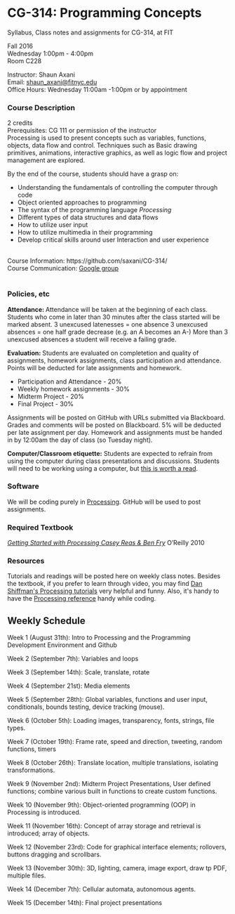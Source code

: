 # CG-314: Programming Concepts
Syllabus, Class notes and assignments for CG-314, at FIT


Fall 2016 <br/>
Wednesday 1:00pm - 4:00pm <br/>
Room C228 <br/> 

Instructor: Shaun Axani <br/>
Email: shaun_axani@fitnyc.edu <br/>
Office Hours: Wednesday 11:00am -1:00pm or by appointment<br/>

<h3> Course Description </h3>
2 credits <br/>
Prerequisites: CG 111 or permission of the instructor <br/>
Processing is used to present concepts such as variables, functions, objects, data flow and control. Techniques such as Basic drawing primitives, animations, interactive graphics, as well as logic flow and project management are explored.
<br/>

By the end of the course, students should have a grasp on: <br/>
<ul>
<li>Understanding the fundamentals of controlling the computer through code</li>
<li>Object oriented approaches to programming</li>
<li>The syntax of the programming language <em>Processing</em></li>
<li>Different types of data structures and data flows</li>
<li>How to utilize user input</li>
<li>How to utilize multimedia in their programming</li>
<li>Develop critical skills around user Interaction and user experience </li>
</ul>

<br/>
Course Information: https://github.com/saxani/CG-314/ <br/>
Course Communication: <a href="https://groups.google.com/a/fitnyc.edu/forum/?hl=en#!forum/programming-concepts-f2016.grp">Google group</a><br/>
<br/>

<h3>Policies, etc </h3>

<b>Attendance: </b>Attendance will be taken at the beginning of each class. Students who come in later than 30 minutes after the class started will be marked absent.
3 unexcused latenesses = one absence 
3 unexcused absences = one half grade decrease (e.g. an A becomes an A-)
More than 3 unexcused absences a student will receive a failing grade.
</br>

<b>Evaluation: </b>Students are evaluated on completetion and quality of assignments, homework assignments, class participation and attendance. Points will be deducted for late assignments and homework. <br/>
<ul>
  <li>Participation and Attendance - 20%</li>
  <li>Weekly homework assignments - 30%</li>
  <li>Midterm Project - 20%</li>
  <li>Final Project - 30%</li>
</ul>

Assignments will be posted on GitHub with URLs submitted via Blackboard. Grades and comments will be posted on Blackboard. 5% will be deducted per late assignment per day. Homework and assignments must be handed in by 12:00am the day of class (so Tuesday night).
<br/>

<b>Computer/Classroom etiquette:</b> Students are expected to refrain from using the computer during class presentations and discussions. Students will need to be working using a computer, but <a href="https://medium.com/@cshirky/why-i-just-asked-my-students-to-put-their-laptops-away-7f5f7c50f368#.sxywlun1f">this is worth a read</a>.


<h3>Software</h3>

We will be coding purely in <a href="https://processing.org/" target="_blank">Processing</a>.
GitHub will be used to post assignments.
<br/>

<h3>Required Textbook</h3>

<em><a href="http://shop.oreilly.com/product/0636920000570.do">Getting Started with Processing Casey Reas & Ben Fry</a></em>
O’Reilly
2010

<h3>Resources</h3>

Tutorials and readings will be posted here on weekly class notes. Besides the textbook, if you prefer to learn through video, you may find <a href="https://www.youtube.com/user/shiffman/playlists?sort=dd&view=50&shelf_id=2" target="_blank">Dan Shiffman's Processing tutorials</a> very helpful and funny. Also, it's handy to have the <a href="https://processing.org/reference/" target="_blank">Processing reference</a> handy while coding.

<h2>Weekly Schedule</h2>
Week 1 (August 31th): Intro to Processing and the Programming Development Environment and Github

Week 2 (September 7th): Variables and loops

Week 3 (September 14th): Scale, translate, rotate

Week 4 (September 21st): Media elements

Week 5 (September 28th): Global variables, functions and user input, conditionals, bounds testing, device tracking
(mouse).

Week 6 (October 5th): Loading images, transparency, fonts, strings, file types.

Week 7 (October 19th): Frame rate, speed and direction, tweeting, random functions, timers

Week 8 (October 26th): Translate location, multiple translations, isolating transformations.

Week 9 (November 2nd): Midterm Project Presentations, User defined functions; combine various built in functions to create custom
functions.

Week 10 (November 9th): Object-oriented programming (OOP) in Processing is introduced.

Week 11 (November 16th): Concept of array storage and retrieval is introduced; array of objects.

Week 12 (November 23rd): Code for graphical interface elements; rollovers, buttons dragging and scrollbars.

Week 13 (November 30th): 3D, lighting, camera, image export, draw tp PDF, multiple files.

Week 14 (December 7th): Cellular automata, autonomous agents.

Week 15 (December 14th): Final project presentations

